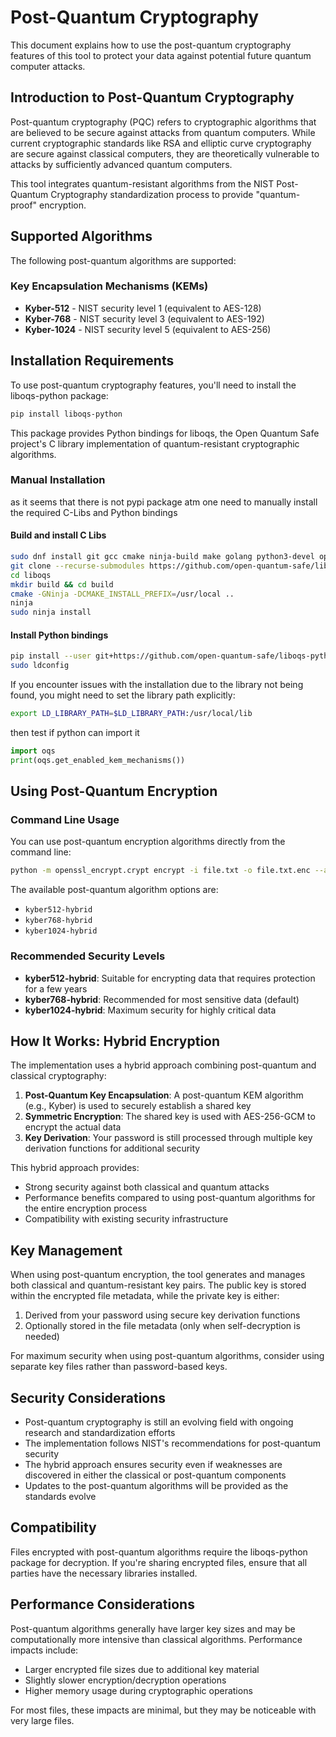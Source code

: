 # Post-Quantum Cryptography 

This document explains how to use the post-quantum cryptography features of this tool to protect your data against potential future quantum computer attacks.

## Introduction to Post-Quantum Cryptography

Post-quantum cryptography (PQC) refers to cryptographic algorithms that are believed to be secure against attacks from quantum computers. While current cryptographic standards like RSA and elliptic curve cryptography are secure against classical computers, they are theoretically vulnerable to attacks by sufficiently advanced quantum computers.

This tool integrates quantum-resistant algorithms from the NIST Post-Quantum Cryptography standardization process to provide "quantum-proof" encryption.

## Supported Algorithms

The following post-quantum algorithms are supported:

### Key Encapsulation Mechanisms (KEMs)
- **Kyber-512** - NIST security level 1 (equivalent to AES-128)
- **Kyber-768** - NIST security level 3 (equivalent to AES-192)
- **Kyber-1024** - NIST security level 5 (equivalent to AES-256)

## Installation Requirements

To use post-quantum cryptography features, you'll need to install the liboqs-python package:

```bash
pip install liboqs-python
```

This package provides Python bindings for liboqs, the Open Quantum Safe project's C library implementation of quantum-resistant cryptographic algorithms.

### Manual Installation

as it seems that there is not pypi package atm one need to manually install the required C-Libs and Python bindings
#### Build and install C Libs
```bash
sudo dnf install git gcc cmake ninja-build make golang python3-devel openssl-devel
git clone --recurse-submodules https://github.com/open-quantum-safe/liboqs.git
cd liboqs
mkdir build && cd build
cmake -GNinja -DCMAKE_INSTALL_PREFIX=/usr/local ..
ninja
sudo ninja install
```
#### Install Python bindings
```bash
pip install --user git+https://github.com/open-quantum-safe/liboqs-python.git
sudo ldconfig
```
If you encounter issues with the installation due to the library not being found, you might need to set the library path explicitly:
```bash
export LD_LIBRARY_PATH=$LD_LIBRARY_PATH:/usr/local/lib
```
then test if python can import it
```python
import oqs
print(oqs.get_enabled_kem_mechanisms())
```
## Using Post-Quantum Encryption

### Command Line Usage

You can use post-quantum encryption algorithms directly from the command line:

```bash
python -m openssl_encrypt.crypt encrypt -i file.txt -o file.txt.enc --algorithm kyber768-hybrid
```

The available post-quantum algorithm options are:
- `kyber512-hybrid`
- `kyber768-hybrid`
- `kyber1024-hybrid`

### Recommended Security Levels

- **kyber512-hybrid**: Suitable for encrypting data that requires protection for a few years
- **kyber768-hybrid**: Recommended for most sensitive data (default)
- **kyber1024-hybrid**: Maximum security for highly critical data

## How It Works: Hybrid Encryption

The implementation uses a hybrid approach combining post-quantum and classical cryptography:

1. **Post-Quantum Key Encapsulation**: A post-quantum KEM algorithm (e.g., Kyber) is used to securely establish a shared key
2. **Symmetric Encryption**: The shared key is used with AES-256-GCM to encrypt the actual data
3. **Key Derivation**: Your password is still processed through multiple key derivation functions for additional security

This hybrid approach provides:
- Strong security against both classical and quantum attacks
- Performance benefits compared to using post-quantum algorithms for the entire encryption process
- Compatibility with existing security infrastructure

## Key Management

When using post-quantum encryption, the tool generates and manages both classical and quantum-resistant key pairs. The public key is stored within the encrypted file metadata, while the private key is either:

1. Derived from your password using secure key derivation functions
2. Optionally stored in the file metadata (only when self-decryption is needed)

For maximum security when using post-quantum algorithms, consider using separate key files rather than password-based keys.

## Security Considerations

- Post-quantum cryptography is still an evolving field with ongoing research and standardization efforts
- The implementation follows NIST's recommendations for post-quantum security
- The hybrid approach ensures security even if weaknesses are discovered in either the classical or post-quantum components
- Updates to the post-quantum algorithms will be provided as the standards evolve

## Compatibility

Files encrypted with post-quantum algorithms require the liboqs-python package for decryption. If you're sharing encrypted files, ensure that all parties have the necessary libraries installed.

## Performance Considerations

Post-quantum algorithms generally have larger key sizes and may be computationally more intensive than classical algorithms. Performance impacts include:

- Larger encrypted file sizes due to additional key material
- Slightly slower encryption/decryption operations
- Higher memory usage during cryptographic operations

For most files, these impacts are minimal, but they may be noticeable with very large files.